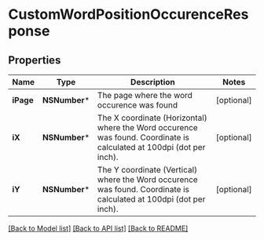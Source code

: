 # CustomWordPositionOccurenceResponse

## Properties
Name | Type | Description | Notes
------------ | ------------- | ------------- | -------------
**iPage** | **NSNumber*** | The page where the word occurence was found | [optional] 
**iX** | **NSNumber*** | The X coordinate (Horizontal) where the Word occurence was found.  Coordinate is calculated at 100dpi (dot per inch). | [optional] 
**iY** | **NSNumber*** | The Y coordinate (Vertical) where the Word occurence was found.  Coordinate is calculated at 100dpi (dot per inch). | [optional] 

[[Back to Model list]](../README.md#documentation-for-models) [[Back to API list]](../README.md#documentation-for-api-endpoints) [[Back to README]](../README.md)


